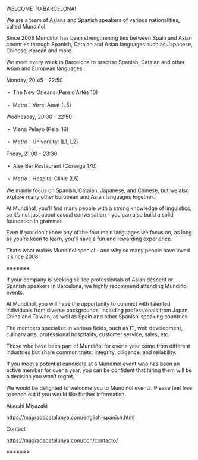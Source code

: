 WELCOME TO BARCELONA!

We are a team of Asians and Spanish speakers of various nationalities, called Mundiñol. 

Since 2008 Mundiñol has been strengthening ties between Spain and Asian countries through Spanish, Catalan and Asian languages such as Japanese, Chinese, Korean and more.

We meet every week in Barcelona to practise Spanish, Catalan and other Asian and European languages.

Monday, 20:45 - 22:50

 ・ The New Orleans (Pere d'Artés 10)
 
 ・ Metro：Virrei Amat (L5)
 

Wednesday, 20:30 - 22:50

 ・ Viena Pelayo (Pelai 16)
 
 ・ Metro：Universitat (L1, L2)
 

Friday, 21:00 - 23:30

 ・ Alex Bar Restaurant (Còrsega 170)
 
 ・ Metro：Hospital Clinic (L5)
 

We mainly focus on Spanish, Catalan, Japanese, and Chinese, but we also explore many other European and Asian languages together.

At Mundiñol, you'll find many people with a strong knowledge of linguistics, so it’s not just about casual conversation – you can also build a solid foundation in grammar.

Even if you don’t know any of the four main languages we focus on, as long as you’re keen to learn, you’ll have a fun and rewarding experience.

That’s what makes Mundiñol special – and why so many people have loved it since 2008!

※※※※※※※

If your company is seeking skilled professionals of Asian descent or Spanish speakers in Barcelona, we highly recommend attending Mundiñol events.

At Mundiñol, you will have the opportunity to connect with talented individuals from diverse backgrounds, including professionals from Japan, China and Taiwan, as well as Spain and other Spanish-speaking countries.

The members specialize in various fields, such as IT, web development, culinary arts, professional hospitality, customer service, sales, etc.

Those who have been part of Mundiñol for over a year come from different industries but share common traits: integrity, diligence, and reliability.

If you meet a potential candidate at a Mundiñol event who has been an active member for over a year, you can be confident that hiring them will be a decision you won’t regret.

We would be delighted to welcome you to Mundiñol events. Please feel free to reach out if you would like further information.

Atsushi Miyazaki

https://magradacatalunya.com/english-spanish.html

Contact

https://magradacatalunya.com/bcn/contacto/

※※※※※※※
